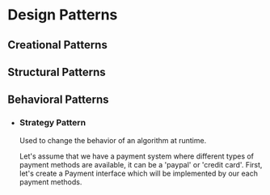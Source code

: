 # Design Patterns

## Creational Patterns
## Structural Patterns
## Behavioral Patterns
  * ### Strategy Pattern
    Used to change the behavior of an algorithm at runtime.
    
    Let's assume that we have a payment system where different types of payment methods are available, it can be a 'paypal' or     'credit card'. First, let's create a Payment interface which will be implemented by our each payment methods.
    

